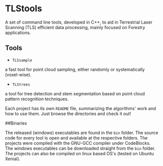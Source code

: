 # TLStools

A set of command line tools, developed in C++, to aid in Terrestrial Laser Scanning (TLS) efficient data processing, mainly focused on Forestry applications.

## Tools

* `TLSsample`

a fast tool for point cloud sampling, either randomly or systematically (voxel-wise).

* `TLStrees`

a tool for tree detection and stem segmentation based on point cloud pattern recognition techniques.

Each project has its own `README` file, summarizing the algorithms' work and how to use them. Just browse the directories and check it out!

##Binaries

The released (windows) executables are found in the `bin` folder. The source code for every tool is open and available at the respective folders. The projects were compiled with the GNU-GCC compiler under CodeBlocks. The windows executables can be downloaded straight from the `bin` folder. The projects can also be compiled on linux based OS's (tested on Ubuntu Xenial).